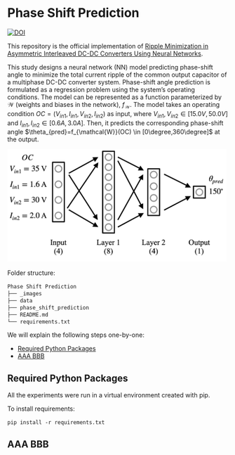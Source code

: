 # Phase Shift Prediction

[![DOI]()]()

This repository is the official implementation of [Ripple Minimization in Asymmetric Interleaved
DC-DC Converters Using Neural Networks](). 

This study designs a neural network (NN) model predicting phase-shift angle to minimize the total current ripple of the common output capacitor of a multiphase DC-DC converter system. Phase-shift angle prediction is formulated as a regression problem using the system’s operating conditions. The model can be represented as a function parameterized by $\mathcal{W}$ (weights and biases in the network), $f_\mathcal{W}$. The model takes an operating condition $OC = (V_{in1},I_{in1},V_{in2},I_{in2})$ as input, where $V_{in1},V_{in2} \in [15.0V,50.0V]$ and $I_{in1},I_{in2} \in [0.6A,3.0A]$. Then, it predicts the corresponding phase-shift angle $\theta_{pred}=f_{\mathcal{W}}(OC) \in [0\degree,360\degree]$ at the output.

<img src="_images/framework.png" alt="alt text" width="500"/>

 
Folder structure:

```console
Phase Shift Prediction
├── _images
├── data
├── phase_shift_prediction
├── README.md
└── requirements.txt
```

We will explain the following steps one-by-one:

* [Required Python Packages](#required-python-packages)
* [AAA BBB](#aaa-bbb)


## Required Python Packages

All the experiments were run in a virtual environment created with pip.

To install requirements:

```console
pip install -r requirements.txt
```

## AAA BBB

